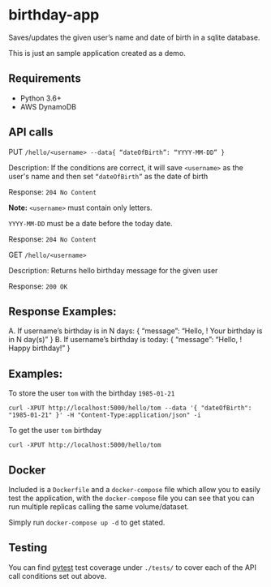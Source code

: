 # birthday-app

Saves/updates the given user’s name and date of birth in a sqlite database.

This is just an sample application created as a demo.

## Requirements

- Python 3.6+
- AWS DynamoDB

## API calls

PUT `/hello/<username> --data{ “dateOfBirth”: “YYYY-MM-DD” }`

Description: If the conditions are correct, it will save `<username>` as the user's name
and then set `“dateOfBirth”` as the date of birth

Response: `204 No Content`

**Note:** `<username>` must contain only letters.

`YYYY-MM-DD` must be a date before the today date.

Response: `204 No Content`

GET `/hello/<username> `

Description: Returns hello birthday message for the given user

Response: `200 OK`

## Response Examples:
A. If username’s birthday is in N days:
{ “message”: “Hello, <username>! Your birthday is in N day(s)”
}
B. If username’s birthday is today:
{ “message”: “Hello, <username>! Happy birthday!” }

## Examples:

To store the user `tom` with the birthday `1985-01-21`
```
curl -XPUT http://localhost:5000/hello/tom --data '{ "dateOfBirth": "1985-01-21" }' -H "Content-Type:application/json" -i
```

To get the user `tom` birthday
```
curl -XPUT http://localhost:5000/hello/tom
```

## Docker

Included is a `Dockerfile` and a `docker-compose` file which allow you to easily test
the application, with the `docker-compose` file you can see that you can run multiple
replicas calling the same volume/dataset.

Simply run `docker-compose up -d` to get stated.


## Testing

You can find [pytest](https://docs.pytest.org/en/7.2.x/) test coverage under `./tests/` to cover each of the API call conditions set out above.
